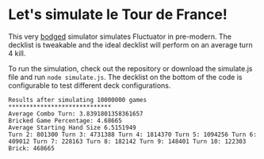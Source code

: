 # Let's simulate le Tour de France! 

This very [bodged](https://www.youtube.com/watch?v=lIFE7h3m40U) simulator simulates Fluctuator in pre-modern. The decklist is tweakable and the ideal decklist will perform on an average turn 4 kill.

To run the simulation, check out the repository or download the simulate.js file and run `node simulate.js`. The decklist on the bottom of the code is configurable to test different deck configurations.

```
Results after simulating 10000000 games
*****************************
Average Combo Turn: 3.8391801358361657
Bricked Game Percentage: 4.68665
Average Starting Hand Size 6.5151949
Turn 2: 801300 Turn 3: 4731388 Turn 4: 1814370 Turn 5: 1094256 Turn 6: 409012 Turn 7: 228163 Turn 8: 182142 Turn 9: 148401 Turn 10: 122303 Brick: 468665
```
